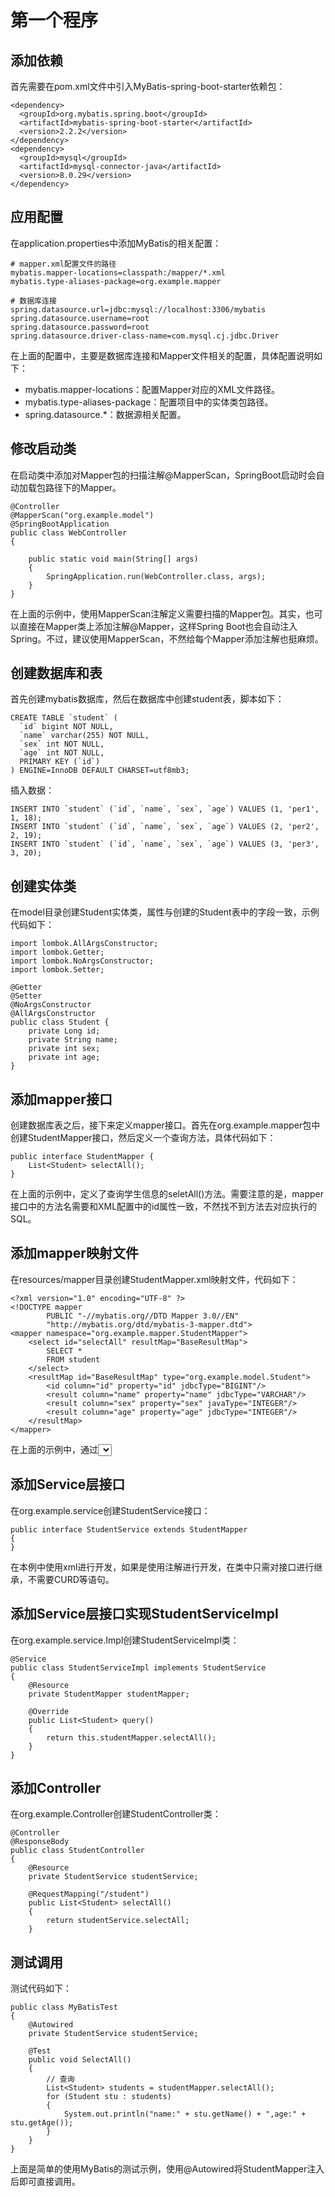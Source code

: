 # 第一个程序

## 添加依赖

首先需要在pom.xml文件中引入MyBatis-spring-boot-starter依赖包：

```
<dependency>
  <groupId>org.mybatis.spring.boot</groupId>
  <artifactId>mybatis-spring-boot-starter</artifactId>
  <version>2.2.2</version>
</dependency>
<dependency>
  <groupId>mysql</groupId>
  <artifactId>mysql-connector-java</artifactId>
  <version>8.0.29</version>
</dependency>
```

## 应用配置

在application.properties中添加MyBatis的相关配置：

```
# mapper.xml配置文件的路径
mybatis.mapper-locations=classpath:/mapper/*.xml
mybatis.type-aliases-package=org.example.mapper

# 数据库连接
spring.datasource.url=jdbc:mysql://localhost:3306/mybatis
spring.datasource.username=root
spring.datasource.password=root
spring.datasource.driver-class-name=com.mysql.cj.jdbc.Driver
```

在上面的配置中，主要是数据库连接和Mapper文件相关的配置，具体配置说明如下：

-   mybatis.mapper-locations：配置Mapper对应的XML文件路径。
-   mybatis.type-aliases-package：配置项目中的实体类包路径。
-   spring.datasource.*：数据源相关配置。

## 修改启动类

在启动类中添加对Mapper包的扫描注解@MapperScan，SpringBoot启动时会自动加载包路径下的Mapper。

```
@Controller
@MapperScan("org.example.model")
@SpringBootApplication
public class WebController
{

    public static void main(String[] args)
    {
        SpringApplication.run(WebController.class, args);
    }
}
```

在上面的示例中，使用MapperScan注解定义需要扫描的Mapper包。其实，也可以直接在Mapper类上添加注解@Mapper，这样Spring Boot也会自动注入Spring。不过，建议使用MapperScan，不然给每个Mapper添加注解也挺麻烦。

## 创建数据库和表

首先创建mybatis数据库，然后在数据库中创建student表，脚本如下：

```
CREATE TABLE `student` (
  `id` bigint NOT NULL,
  `name` varchar(255) NOT NULL,
  `sex` int NOT NULL,
  `age` int NOT NULL,
  PRIMARY KEY (`id`)
) ENGINE=InnoDB DEFAULT CHARSET=utf8mb3;
```

插入数据：

```
INSERT INTO `student` (`id`, `name`, `sex`, `age`) VALUES (1, 'per1', 1, 18);
INSERT INTO `student` (`id`, `name`, `sex`, `age`) VALUES (2, 'per2', 2, 19);
INSERT INTO `student` (`id`, `name`, `sex`, `age`) VALUES (3, 'per3', 3, 20);
```

## 创建实体类

在model目录创建Student实体类，属性与创建的Student表中的字段一致，示例代码如下：

```
import lombok.AllArgsConstructor;
import lombok.Getter;
import lombok.NoArgsConstructor;
import lombok.Setter;

@Getter
@Setter
@NoArgsConstructor
@AllArgsConstructor
public class Student {
    private Long id;
    private String name;
    private int sex;
    private int age;
}
```

## 添加mapper接口

创建数据库表之后，接下来定义mapper接口。首先在org.example.mapper包中创建StudentMapper接口，然后定义一个查询方法，具体代码如下：

```
public interface StudentMapper {
    List<Student> selectAll();
}
```

在上面的示例中，定义了查询学生信息的seletAll()方法。需要注意的是，mapper接口中的方法名需要和XML配置中的id属性一致，不然找不到方法去对应执行的SQL。

## 添加mapper映射文件

在resources/mapper目录创建StudentMapper.xml映射文件，代码如下：

```
<?xml version="1.0" encoding="UTF-8" ?>
<!DOCTYPE mapper
        PUBLIC "-//mybatis.org//DTD Mapper 3.0//EN"
        "http://mybatis.org/dtd/mybatis-3-mapper.dtd">
<mapper namespace="org.example.mapper.StudentMapper">
    <select id="selectAll" resultMap="BaseResultMap">
        SELECT *
        FROM student
    </select>
    <resultMap id="BaseResultMap" type="org.example.model.Student">
        <id column="id" property="id" jdbcType="BIGINT"/>
        <result column="name" property="name" jdbcType="VARCHAR"/>
        <result column="sex" property="sex" javaType="INTEGER"/>
        <result column="age" property="age" jdbcType="INTEGER"/>
    </resultMap>
</mapper>
```

在上面的示例中，通过<select>标签映射mapper接口中定义的selectAll()方法，标签的id为mapper接口中的方法，然后通过<resultMap>映射查询结果集字段与实体类Student的映射关系。

## 添加Service层接口

在org.example.service创建StudentService接口：

```
public interface StudentService extends StudentMapper
{
}
```

在本例中使用xml进行开发，如果是使用注解进行开发，在类中只需对接口进行继承，不需要CURD等语句。

## 添加Service层接口实现StudentServiceImpl

在org.example.service.Impl创建StudentServiceImpl类：

```
@Service
public class StudentServiceImpl implements StudentService
{
    @Resource
    private StudentMapper studentMapper;

    @Override
    public List<Student> query()
    {
        return this.studentMapper.selectAll();
    }
}
```

## 添加Controller

在org.example.Controller创建StudentController类：

```
@Controller
@ResponseBody
public class StudentController
{
    @Resource
    private StudentService studentService;
    
	@RequestMapping("/student")
    public List<Student> selectAll()
    {
        return studentService.selectAll;
    }
```

## 测试调用

测试代码如下：

```
public class MyBatisTest
{
    @Autowired
    private StudentService studentService;

    @Test
    public void SelectAll()
    {
        // 查询
        List<Student> students = studentMapper.selectAll();
        for (Student stu : students)
        {
            System.out.println("name:" + stu.getName() + ",age:" + stu.getAge());
        }
    }
}
```

上面是简单的使用MyBatis的测试示例，使用@Autowired将StudentMapper注入后即可直接调用。
